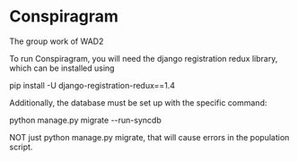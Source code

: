 # Conspiragram
The group work of WAD2

To run Conspiragram, you will need the django registration redux library, which can be installed using

pip install -U django-registration-redux==1.4



Additionally, the database must be set up with the specific command:

python manage.py migrate --run-syncdb

NOT just python manage.py migrate, that will cause errors in the population script.
